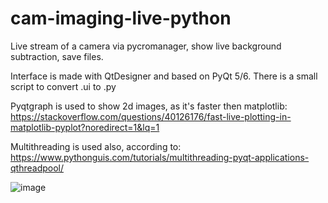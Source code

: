 # cam-imaging-live-python
Live stream of a camera via pycromanager, show live background subtraction, save files.

Interface is made with QtDesigner and based on PyQt 5/6. There is a small script to convert .ui to .py

Pyqtgraph is used to show 2d images, as it's faster then matplotlib: https://stackoverflow.com/questions/40126176/fast-live-plotting-in-matplotlib-pyplot?noredirect=1&lq=1

Multithreading is used also, according to: https://www.pythonguis.com/tutorials/multithreading-pyqt-applications-qthreadpool/

![image](https://github.com/user-attachments/assets/0772c122-4eea-47fc-8745-355d0088c449)


